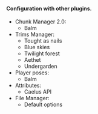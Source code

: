 #### Configuration with other plugins.

- Chunk Manager 2.0:
  - Balm
- Trims Manager:
  - Tought as nails
  - Blue skies
  - Twilight forest
  - Aethet
  - Undergarden
- Player poses:
  - Balm
- Attributes:
  - Caelus API
- File Manager:
  - Default options